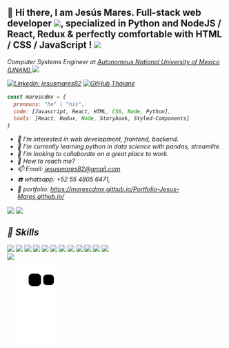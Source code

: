 <h2> 👋 Hi there, I am Jesús Mares. Full-stack web developer <img src="https://media.giphy.com/media/WUlplcMpOCEmTGBtBW/giphy.gif" width="30">, specialized in Python and NodeJS / React, Redux & perfectly comfortable with HTML / CSS / JavaScript ! <img src="https://media.giphy.com/media/smGpsxCQzXwDS/giphy.gif" width="25"></h2>
<p><em>Computer Systems Engineer at <a href="https://www.unam.mx">Autonomous National University of Mexico (UNAM).</a><img src="https://media.giphy.com/media/eTyoHYsY6Hoz6j9UI3/giphy.gif" width="30">

[![Linkedin: jesusmares82](https://img.shields.io/badge/-jesusmares82-blue?style=flat-square&logo=Linkedin&logoColor=white&link=https://www.linkedin.com/in/jesusmares82/)](https://www.linkedin.com/in/jesusmares82/)
[![GitHub Thaiane](https://img.shields.io/github/followers/thaiane?label=follow&style=social)](https://github.com/Thaiane)

```javascript
const marescdmx = {
  pronouns: "he" | "his",
  code: [Javascript, React, HTML, CSS, Node, Python],
  tools: [React, Redux, Node, Storybook, Styled-Components]  
}
```

<div>
  <audio src="https://developer.mozilla.org/@api/deki/files/2926/=AudioTest_(1).ogg"
       autoplay>
  </audio>
</div>

- 👀 I’m interested in web development, frontend, backend.
- 🌱 I’m currently learning python in data science with pandas, streamlite.
- 💞️ I’m looking to collaborate on a great place to work.
- 🙋 How to reach me?
- 📫 Email: jesusmares82@gmail.com 
- ☎️  whatsapp: +52 55 4805 6471, 
- 📃 portfolio: https://marescdmx.github.io/Portfolio-Jesus-Mares.github.io/

<div>
  <img height="180em" align="center" src="https://github-readme-stats.vercel.app/api?username=jesusmares82-hub&show_icons=true&theme=dracula">
  <img height="180em"  align="center" src="https://github-readme-stats.vercel.app/api/top-langs/?username=jesusmares82-hub&layout=compact&theme=dracula">
</div>

## 🚀 Skills

<div>
  <img src="https://img.shields.io/badge/Python-3776AB?style=for-the-badge&logo=python&logoColor=white">
  <img src="https://img.shields.io/badge/Django-092E20?style=for-the-badge&logo=django&logoColor=white">
  <img src="https://img.shields.io/badge/PostgreSQL-316192?style=for-the-badge&logo=postgresql&logoColor=white">
  <img src="https://img.shields.io/badge/HTML-239120?style=for-the-badge&logo=html5&logoColor=white">
  <img src="https://img.shields.io/badge/CSS-239120?&style=for-the-badge&logo=css3&logoColor=white">
  <img src="https://img.shields.io/badge/Bootstrap-563D7C?style=for-the-badge&logo=bootstrap&logoColor=white">
  <img src="https://img.shields.io/badge/JavaScript-F7DF1E?style=for-the-badge&logo=javascript&logoColor=black">
  <img src="https://img.shields.io/badge/Node.js-43853D?style=for-the-badge&logo=node.js&logoColor=white">
  <img src="https://img.shields.io/badge/React-20232A?style=for-the-badge&logo=react&logoColor=61DAFB">
  <img src="https://img.shields.io/badge/Redux-593D88?style=for-the-badge&logo=redux&logoColor=white">
  <img src="https://img.shields.io/badge/React_Router-CA4245?style=for-the-badge&logo=react-router&logoColor=white">
  <img src="https://img.shields.io/badge/Netlify-00C7B7?style=for-the-badge&logo=netlify&logoColor=white">
  
</div>

<div>
  <img height="70em" align="left" src="https://user-images.githubusercontent.com/75291371/154811833-50210927-faef-4a6c-8173-e8ce1cde0b8e.jpeg">
</div>


![Snake animation](https://github.com/rafaballerini/rafaballerini/blob/output/github-contribution-grid-snake.svg)

